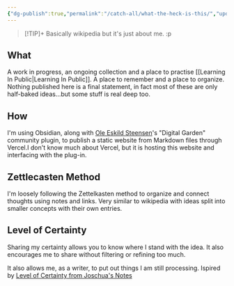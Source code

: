 ```yaml
---
{"dg-publish":true,"permalink":"/catch-all/what-the-heck-is-this/","updated":"2023-12-02T00:31:39.000-07:00"}
---
```


> [!TIP]+ Basically wikipedia but it's just about me. :p

## What
A work in progress, an ongoing collection and a place to practise [[Learning In Public\|Learning In Public]].  A place to remember and a place to organize. 
Nothing published here is a final statement, in fact most of these are only half-baked ideas...but some stuff is real deep too. 

## How
I'm using Obsidian, along with [Ole Eskild Steensen](https://ko-fi.com/oleeskild)'s "Digital Garden" community plugin, to publish a static website from Markdown files through Vercel.I don't know much about Vercel, but it is hosting this website and interfacing with the plug-in. 

## Zettlecasten Method
I'm loosely following the Zettelkasten method to organize and connect thoughts using notes and links. Very similar to wikipedia with ideas split into smaller concepts with their own entries. 

## Level of Certainty
Sharing my certainty allows you to know where I stand with the idea. It also encourages me to share without filtering or refining too much. 

It also allows me, as a writer, to put out things I am still processing. 
Ispired by [Level of Certainty from Joschua's Notes](https://notes.joschua.io/50+Slipbox/Level+of+Certainty)
